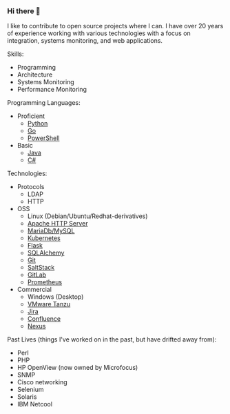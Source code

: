 ### Hi there 👋

I like to contribute to open source projects where I can. I have over 20 years of experience working with various technologies with a focus on integration, systems monitoring, and web applications.

Skills:
* Programming
* Architecture
* Systems Monitoring
* Performance Monitoring

Programming Languages:
* Proficient
  * [Python](https://www.python.org)
  * [Go](https://go.dev)
  * [PowerShell](https://learn.microsoft.com/en-us/powershell/)
* Basic
  * [Java](https://www.oracle.com/java/)
  * [C#](https://learn.microsoft.com/en-us/dotnet/csharp/)

Technologies:
* Protocols
  * LDAP
  * HTTP
* OSS
  * Linux (Debian/Ubuntu/Redhat-derivatives)
  * [Apache HTTP Server](https://httpd.apache.org)
  * [MariaDb/MySQL](https://mariadb.com)
  * [Kubernetes](https://kubernetes.io/)
  * [Flask](https://flask.palletsprojects.com/)
  * [SQLAlchemy](https://www.sqlalchemy.org/)
  * [Git](https://git-scm.com/)
  * [SaltStack](https://docs.saltproject.io/)   
  * [GitLab](https://about.gitlab.com/)
  * [Prometheus](https://prometheus.io/)
* Commercial
  * Windows (Desktop)
  * [VMware Tanzu](https://tanzu.vmware.com/)
  * [Jira](https://www.atlassian.com/software/jira)
  * [Confluence](https://www.atlassian.com/software/confluence)
  * [Nexus](https://www.sonatype.com/products/sonatype-nexus-repository)

Past Lives (things I've worked on in the past, but have drifted away from):
* Perl
* PHP
* HP OpenView (now owned by Microfocus)
* SNMP
* Cisco networking
* Selenium
* Solaris
* IBM Netcool
